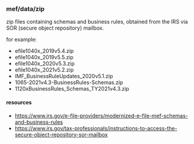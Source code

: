 ### mef/data/zip

zip files containing schemas and business rules, obtained from the IRS via SOR (secure object repository) mailbox.

for example:

- efile1040x_2019v5.4.zip
- efile1040x_2019v5.5.zip
- efile1040x_2020v5.3.zip
- efile1040x_2021v5.2.zip
- IMF_BusinessRuleUpdates_2020v5.1.zip
- 1065-2021v4.3-BusinessRules-Schemas.zip
- 1120xBusinessRules_Schemas_TY2021v4.3.zip

#### resources

- https://www.irs.gov/e-file-providers/modernized-e-file-mef-schemas-and-business-rules
- https://www.irs.gov/tax-professionals/instructions-to-access-the-secure-object-repository-sor-mailbox
